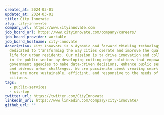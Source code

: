```yaml
---
created_at: 2024-03-01
updated_at: 2024-03-01
title: City Innovate
slug: city-innovate
company_url: https://www.cityinnovate.com
job_board_url: https://www.cityinnovate.com/company/careers/
job_board_provider: workable
job_board_hostname: city-innovate
description: City Innovate is a dynamic and forward-thinking technology company
  dedicated to transforming the way cities operate and improve the quality of
  life for urban residents. Our mission is to drive innovation and collaboration
  in the public sector by developing cutting-edge solutions that empower
  government agencies to make data-driven decisions, enhance public services,
  and address urban challenges. We are passionate about creating smart cities
  that are more sustainable, efficient, and responsive to the needs of their
  citizens.
tags:
  - public-services
  - startup
twitter_url: https://twitter.com/CityInnovate
linkedin_url: https://www.linkedin.com/company/city-innovate/
github_url: ""
---
```

